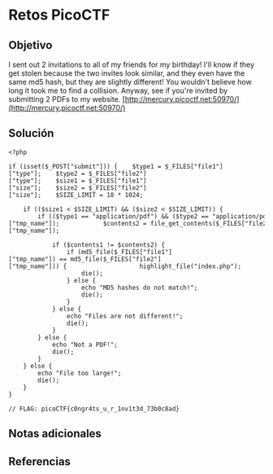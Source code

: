 # Retos PicoCTF


## Objetivo 
I sent out 2 invitations to all of my friends for my birthday! I'll know if they get stolen because the two invites look similar, and they even have the same md5 hash, but they are slightly different! You wouldn't believe how long it took me to find a collision. Anyway, see if you're invited by submitting 2 PDFs to my website. [http://mercury.picoctf.net:50970/](http://mercury.picoctf.net:50970/)

## Solución 

```
<?php  
  
if (isset($_POST["submit"])) {    $type1 = $_FILES["file1"]["type"];    $type2 = $_FILES["file2"]["type"];    $size1 = $_FILES["file1"]["size"];    $size2 = $_FILES["file2"]["size"];    $SIZE_LIMIT = 18 * 1024;  
  
    if (($size1 < $SIZE_LIMIT) && ($size2 < $SIZE_LIMIT)) {  
        if (($type1 == "application/pdf") && ($type2 == "application/pdf")) {            $contents1 = file_get_contents($_FILES["file1"]["tmp_name"]);            $contents2 = file_get_contents($_FILES["file2"]["tmp_name"]);  
  
            if ($contents1 != $contents2) {  
                if (md5_file($_FILES["file1"]["tmp_name"]) == md5_file($_FILES["file2"]["tmp_name"])) {                    highlight_file("index.php");  
                    die();  
                } else {  
                    echo "MD5 hashes do not match!";  
                    die();  
                }  
            } else {  
                echo "Files are not different!";  
                die();  
            }  
        } else {  
            echo "Not a PDF!";  
            die();  
        }  
    } else {  
        echo "File too large!";  
        die();  
    }  
}  
  
// FLAG: picoCTF{c0ngr4ts_u_r_1nv1t3d_73b0c8ad}
```

## Notas adicionales 

## Referencias 
